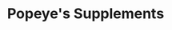 ---
title: "Popeye's Supplements"
url: /calgary/popeyes-supplements/
shop: nutrition supplements
---